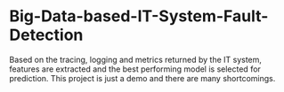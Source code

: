 # Big-Data-based-IT-System-Fault-Detection
Based on the tracing, logging and metrics returned by the IT system, features are extracted and the best performing model is selected for prediction. This project is just a demo and there are many shortcomings.
